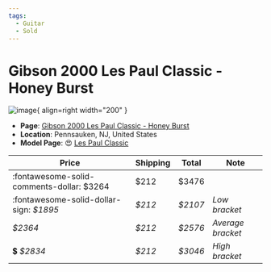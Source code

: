 ```yaml
---
tags:
  - Guitar
  - Sold
---
```


# Gibson 2000 Les Paul Classic - Honey Burst

![image](https://rvb-img.reverb.com/image/upload/s--gPoiWiyA--/a_0/t_card-square/v1698841053/diwnsnoetyjw3nqqfexs.jpg){ align=right width="200" }

* **Page**: [Gibson 2000 Les Paul Classic - Honey Burst](https://reverb.com/ca/item/75319794-gibson-2000-les-paul-classic-honey-burst?show_sold=true)
* **Location**: Pennsauken, NJ, United States
* **Model Page**: :heart_eyes: [Les Paul Classic](../../Models/les-paul-classic.md)


| Price | Shipping  | Total | Note    |
|-------|-----------|-------|---------|
| :fontawesome-solid-comments-dollar: $3264 | $212 | $3476 | |
| :fontawesome-solid-dollar-sign: _$1895_ | _$212_ | _$2107_ | _Low bracket_ |
| _$2364_ | _$212_ | _$2576_ | _Average bracket_ |
| :heavy_dollar_sign: _$2834_ | _$212_ | _$3046_ | _High bracket_ |
